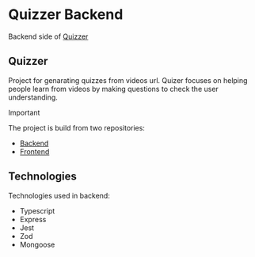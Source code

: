 # Quizzer Backend
Backend side of [Quizzer](https://github.com/users/gil392/projects/1)

## Quizzer
Project for genarating quizzes from videos url.
Quizer focuses on helping people learn from videos by making questions to check the user understanding.

> [!IMPORTANT]
> The project is build from two repositories:
> - [Backend](https://github.com/gil392/Quizzer)
> - [Frontend](https://github.com/gil392/quizzer_frontend)

## Technologies
Technologies used in backend:
- Typescript
- Express
- Jest
- Zod
- Mongoose
